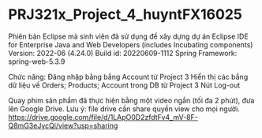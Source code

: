 # PRJ321x_Project_4_huyntFX16025
 Phiên bản Eclipse mà sinh viên đã sử dụng để xây dựng dự án
	Eclipse IDE for Enterprise Java and Web Developers (includes Incubating components)
	Version: 2022-06 (4.24.0)
	Build id: 20220609-1112
    Spring Framework: spring-web-5.3.9

Chức năng: Đăng nhập bằng bẳng Account từ Project 3
           Hiển thị các bẳng dữ liệu về Orders; Products; Account trong DB từ Project 3
           Nút Log-out

Quay phim sản phẩm đã thực hiện bằng một video ngắn (tối đa 2 phút), đưa lên Google Drive. Lưu ý: file drive cần share quyền view cho mọi người.
https://drive.google.com/file/d/1LApO0D2zfdtFv4_mV-8F-Q8mG3eJycQi/view?usp=sharing